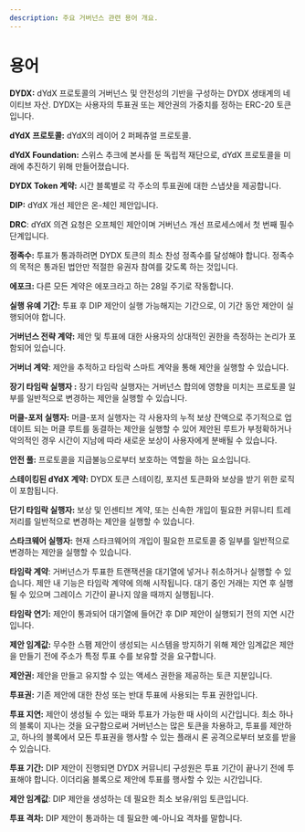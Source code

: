 ```yaml
---
description: 주요 거버넌스 관련 용어 개요.
---
```


# 용어

**DYDX:** dYdX 프로토콜의 거버넌스 및 안전성의 기반을 구성하는 DYDX 생태계의 네이티브 자산. DYDX는 사용자의 투표권 또는 제안권의 가중치를 정하는 ERC-20 토큰입니다.

**dYdX 프로토콜:** dYdX의 레이어 2 퍼페츄얼 프로토콜.

**dYdX Foundation:** 스위스 추크에 본사를 둔 독립적 재단으로, dYdX 프로토콜을 미래에 추진하기 위해 만들어졌습니다.

**DYDX Token 계약:** 시간 블록별로 각 주소의 투표권에 대한 스냅샷을 제공합니다.

**DIP:** dYdX 개선 제안은 온-체인 제안입니다.

**DRC**: dYdX 의견 요청은 오프체인 제안이며 거버넌스 개선 프로세스에서 첫 번째 필수 단계입니다.

**정족수:** 투표가 통과하려면 DYDX 토큰의 최소 찬성 정족수를 달성해야 합니다. 정족수의 목적은 통과된 법안만 적절한 유권자 참여를 갖도록 하는 것입니다.

**에포크:** 다른 모든 계약은 에포크라고 하는 28일 주기로 작동합니다.

**실행 유예 기간:** 투표 후 DIP 제안이 실행 가능해지는 기간으로, 이 기간 동안 제안이 실행되어야 합니다.

**거버넌스 전략 계약:** 제안 및 투표에 대한 사용자의 상대적인 권한을 측정하는 논리가 포함되어 있습니다.

**거버너 계약**: 제안을 추적하고 타임락 스마트 계약을 통해 제안을 실행할 수 있습니다.

**장기 타임락 실행자 :** 장기 타임락 실행자는 거버넌스 합의에 영향을 미치는 프로토콜 일부를 일반적으로 변경하는 제안을 실행할 수 있습니다.

**머클-포저 실행자:** 머클-포저 실행자는 각 사용자의 누적 보상 잔액으로 주기적으로 업데이트 되는 머클 루트를 동결하는 제안을 실행할 수 있어 제안된 루트가 부정확하거나 악의적인 경우 시간이 지남에 따라 새로운 보상이 사용자에게 분배될 수 있습니다.

**안전 풀:** 프로토콜을 지급불능으로부터 보호하는 역할을 하는 요소입니다.

**스테이킹된 dYdX 계약:** DYDX 토큰 스테이킹, 포지션 토큰화와 보상을 받기 위한 로직이 포함됩니다.

**단기 타임락 실행자:** 보상 및 인센티브 계약, 또는 신속한 개입이 필요한 커뮤니티 트레저리를 일반적으로 변경하는 제안을 실행할 수 있습니다.

**스타크웨어 실행자:** 현재 스타크웨어의 개입이 필요한 프로토콜 중 일부를 일반적으로 변경하는 제안을 실행할 수 있습니다.

**타임락 계약**: 거버넌스가 투표한 트랜잭션을 대기열에 넣거나 취소하거나 실행할 수 있습니다. 제안 내 기능은 타임락 계약에 의해 시작됩니다. 대기 중인 거래는 지연 후 실행될 수 있으며 그레이스 기간이 끝나지 않을 때까지 실행됩니다.

**타임락 연기:** 제안이 통과되어 대기열에 들어간 후 DIP 제안이 실행되기 전의 지연 시간입니다.

**제안 임계값:** 무수한 스팸 제안이 생성되는 시스템을 방지하기 위해 제안 임계값은 제안을 만들기 전에 주소가 특정 투표 수를 보유할 것을 요구합니다.

**제안권:** 제안을 만들고 유지할 수 있는 액세스 권한을 제공하는 토큰 지분입니다.

**투표권:** 기존 제안에 대한 찬성 또는 반대 투표에 사용되는 투표 권한입니다.

**투표 지연:** 제안이 생성될 수 있는 때와 투표가 가능한 때 사이의 시간입니다. 최소 하나의 블록이 지나는 것을 요구함으로써 거버넌스는 많은 토큰을 차용하고, 투표를 제안하고, 하나의 블록에서 모든 투표권을 행사할 수 있는 플래시 론 공격으로부터 보호를 받을 수 있습니다.

**투표 기간:** DIP 제안이 진행되면 DYDX 커뮤니티 구성원은 투표 기간이 끝나기 전에 투표해야 합니다. 이더리움 블록으로 제안에 투표를 행사할 수 있는 시간입니다.

**제안 임계값**: DIP 제안을 생성하는 데 필요한 최소 보유/위임 토큰입니다.

**투표 격차:** DIP 제안이 통과하는 데 필요한 예-아니요 격차를 말합니다.
